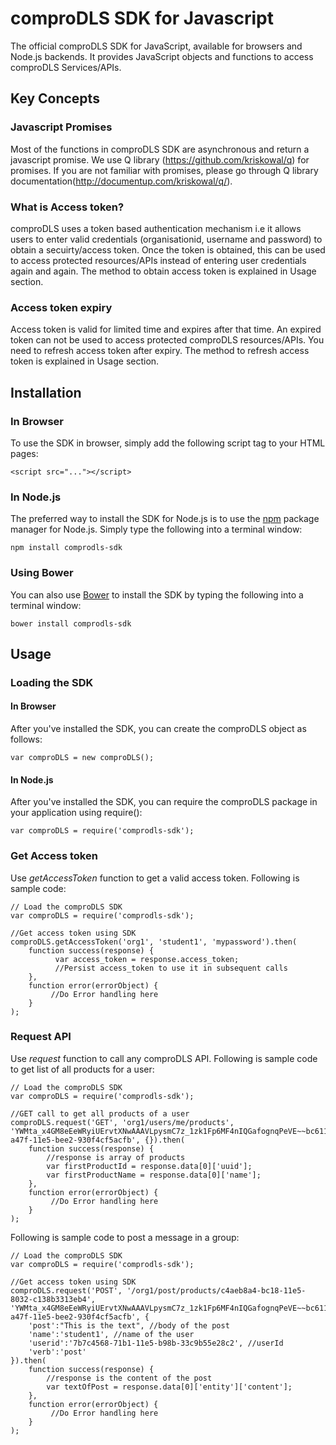 # comproDLS SDK for Javascript
The official comproDLS SDK for JavaScript, available for browsers and Node.js backends. It provides JavaScript objects and functions to access comproDLS Services/APIs.

## Key Concepts

### Javascript Promises
Most of the functions in comproDLS SDK are asynchronous and return a javascript promise. We use Q library (https://github.com/kriskowal/q) for promises. If you are not familiar with promises, please go through Q library documentation(http://documentup.com/kriskowal/q/).

### What is Access token?
comproDLS uses a token based authentication mechanism i.e it allows users to enter valid credentials (organisationid, username and password) to obtain a secuirty/access token. Once the token is obtained, this can be used to access protected resources/APIs instead of entering user credentials again and again. The method to obtain access token is explained in Usage section.

### Access token expiry
Access token is valid for limited time and expires after that time. An expired token can not be used to access protected comproDLS resources/APIs. You need to refresh access token after expiry. The method to refresh access token is explained in Usage section.

## Installation
### In Browser
To use the SDK in browser, simply add the following script tag to your HTML pages:
```
<script src="..."></script>
```
### In Node.js
The preferred way to install the SDK for Node.js is to use the [npm](https://www.npmjs.com/) package manager for Node.js. Simply type the following into a terminal window:
```
npm install comprodls-sdk
```
### Using Bower
You can also use [Bower](http://bower.io/) to install the SDK by typing the following into a terminal window:
```
bower install comprodls-sdk
```

## Usage
### Loading the SDK
#### In Browser
After you've installed the SDK, you can create the comproDLS object as follows:
```
var comproDLS = new comproDLS();
```
#### In Node.js
After you've installed the SDK, you can require the comproDLS package in your application using require():
```
var comproDLS = require('comprodls-sdk');
```
### Get Access token
Use *getAccessToken* function to get a valid access token. Following is sample code:
```
// Load the comproDLS SDK
var comproDLS = require('comprodls-sdk');

//Get access token using SDK
comproDLS.getAccessToken('org1', 'student1', 'mypassword').then(
    function success(response) {
          var access_token = response.access_token;
          //Persist access_token to use it in subsequent calls
    }, 
    function error(errorObject) {
         //Do Error handling here
    }
);
```

### Request API
Use *request* function to call any comproDLS API. 
Following is sample code to get list of all products for a user:
```
// Load the comproDLS SDK
var comproDLS = require('comprodls-sdk');

//GET call to get all products of a user
comproDLS.request('GET', 'org1/users/me/products', 'YWMta_x4GM8eEeWRyiUErvtXNwAAAVLpysmC7z_1zk1Fp6MF4nIQGafognqPeVE~~bc611904-a47f-11e5-bee2-930f4cf5acfb', {}).then(
    function success(response) {
        //response is array of products
        var firstProductId = response.data[0]['uuid'];
        var firstProductName = response.data[0]['name'];
    }, 
    function error(errorObject) {
         //Do Error handling here
    }
);
```


Following is sample code to post a message in a group:
```
// Load the comproDLS SDK
var comproDLS = require('comprodls-sdk');

//Get access token using SDK
comproDLS.request('POST', '/org1/post/products/c4aeb8a4-bc18-11e5-8032-c138b3313eb4', 'YWMta_x4GM8eEeWRyiUErvtXNwAAAVLpysmC7z_1zk1Fp6MF4nIQGafognqPeVE~~bc611904-a47f-11e5-bee2-930f4cf5acfb', {
    'post':"This is the text", //body of the post
    'name':'student1', //name of the user
    'userid':'7b7c4568-71b1-11e5-b98b-33c9b55e28c2', //userId 
    'verb':'post'
}).then(
    function success(response) {
        //response is the content of the post
        var textOfPost = response.data[0]['entity']['content']; 
    }, 
    function error(errorObject) {
         //Do Error handling here
    }
);
```

